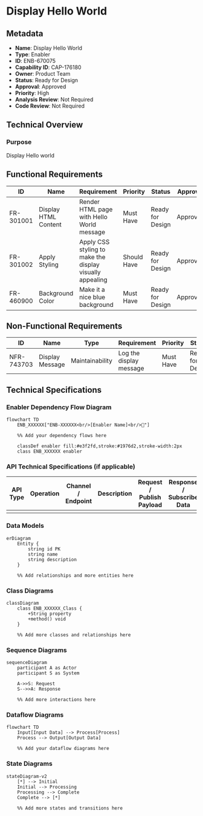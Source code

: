 # Display Hello World

## Metadata

- **Name**: Display Hello World
- **Type**: Enabler
- **ID**: ENB-670075
- **Capability ID**: CAP-176180
- **Owner**: Product Team
- **Status**: Ready for Design
- **Approval**: Approved
- **Priority**: High
- **Analysis Review**: Not Required
- **Code Review**: Not Required

## Technical Overview
### Purpose
Display Hello world

## Functional Requirements

| ID | Name | Requirement | Priority | Status | Approval |
|----|------|-------------|----------|--------|----------|
| FR-301001 | Display HTML Content | Render HTML page with Hello World message | Must Have | Ready for Design | Approved |
| FR-301002 | Apply Styling | Apply CSS styling to make the display visually appealing | Should Have | Ready for Design | Approved |
| FR-460900 | Background Color | Make it a nice blue background | Must Have | Ready for Design | Approved |

## Non-Functional Requirements

| ID | Name | Type | Requirement | Priority | Status | Approval |
|----|------|------|-------------|----------|--------|----------|
| NFR-743703 | Display Message | Maintainability | Log the display message | Must Have | Ready for Design | Approved |

## Technical Specifications

### Enabler Dependency Flow Diagram
```mermaid
flowchart TD
    ENB_XXXXXX["ENB-XXXXXX<br/>[Enabler Name]<br/>📡"]
    
    %% Add your dependency flows here
    
    classDef enabler fill:#e3f2fd,stroke:#1976d2,stroke-width:2px
    class ENB_XXXXXX enabler
```

### API Technical Specifications (if applicable)

| API Type | Operation | Channel / Endpoint | Description | Request / Publish Payload | Response / Subscribe Data |
|----------|-----------|---------------------|-------------|----------------------------|----------------------------|
| | | | | | |

### Data Models
```mermaid
erDiagram
    Entity {
        string id PK
        string name
        string description
    }
    
    %% Add relationships and more entities here
```

### Class Diagrams
```mermaid
classDiagram
    class ENB_XXXXXX_Class {
        +String property
        +method() void
    }
    
    %% Add more classes and relationships here
```

### Sequence Diagrams
```mermaid
sequenceDiagram
    participant A as Actor
    participant S as System
    
    A->>S: Request
    S-->>A: Response
    
    %% Add more interactions here
```

### Dataflow Diagrams
```mermaid
flowchart TD
    Input[Input Data] --> Process[Process]
    Process --> Output[Output Data]
    
    %% Add your dataflow diagrams here
```

### State Diagrams
```mermaid
stateDiagram-v2
    [*] --> Initial
    Initial --> Processing
    Processing --> Complete
    Complete --> [*]
    
    %% Add more states and transitions here
```
